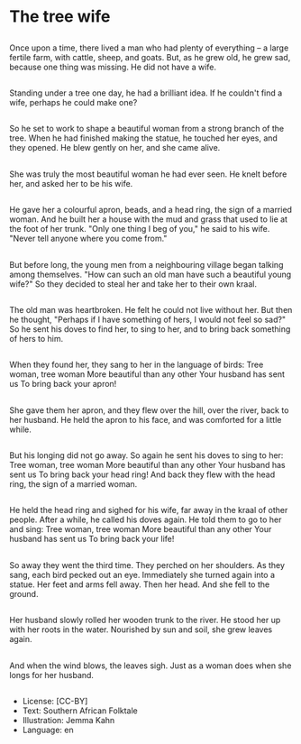 # The tree wife

##
Once upon a time, there lived a man who had plenty of everything – a large fertile farm,
with cattle, sheep, and goats.
But, as he grew old, he grew sad, because one thing was missing.
He did not have a wife.

##
Standing under a tree one day, he
had a brilliant idea.
If he couldn't find a wife, perhaps
he could make one?

##
So he set to work to shape a
beautiful woman from a strong
branch of the tree. When he had
finished making the statue, he
touched her eyes, and they opened.
He blew gently on her, and she
came alive.

##
She was truly the most beautiful
woman he had ever seen.
He knelt before her, and asked her
to be his wife.

##
He gave her a colourful apron,
beads, and a head ring, the sign of
a married woman. And he built her
a house with the mud and grass
that used to lie at the foot of her
trunk.
"Only one thing I beg of you," he
said to his wife. "Never tell anyone
where you come from."

##
But before long, the young men
from a neighbouring village began
talking among themselves.
"How can such an old man have
such a beautiful young wife?"
So they decided to steal her and
take her to their own kraal.

##
The old man was heartbroken. He
felt he could not live without her.
But then he thought, "Perhaps if I
have something of hers, I would not
feel so sad?"
So he sent his doves to find her, to
sing to her, and to bring back
something of hers to him.

##
When they found her, they sang to
her in the language of birds:
Tree woman, tree woman
More beautiful than any other
Your husband has sent us
To bring back your apron!

##
She gave them her apron, and they flew over the hill, over the river, back to her husband.
He held the apron to his face, and was comforted for a little while.

##
But his longing did not go away.
So again he sent his doves to sing
to her:
Tree woman, tree woman
More beautiful than any other
Your husband has sent us
To bring back your head ring!
And back they flew with the head
ring, the sign of a married woman.

##
He held the head ring and sighed
for his wife, far away in the kraal of
other people.
After a while, he called his doves
again. He told them to go to her
and sing:
Tree woman, tree woman
More beautiful than any other
Your husband has sent us
To bring back your life!

##
So away they went the third time.
They perched on her shoulders. As
they sang, each bird pecked out an
eye.
Immediately she turned again into a
statue.
Her feet and arms fell away. Then
her head.
And she fell to the ground.

##
Her husband slowly rolled her
wooden trunk to the river.
He stood her up with her roots in
the water.
Nourished by sun and soil, she grew
leaves again.

##
And when the wind blows, the
leaves sigh.
Just as a woman does when she
longs for her husband.

##
* License: [CC-BY]
* Text: Southern African Folktale
* Illustration: Jemma Kahn
* Language: en
